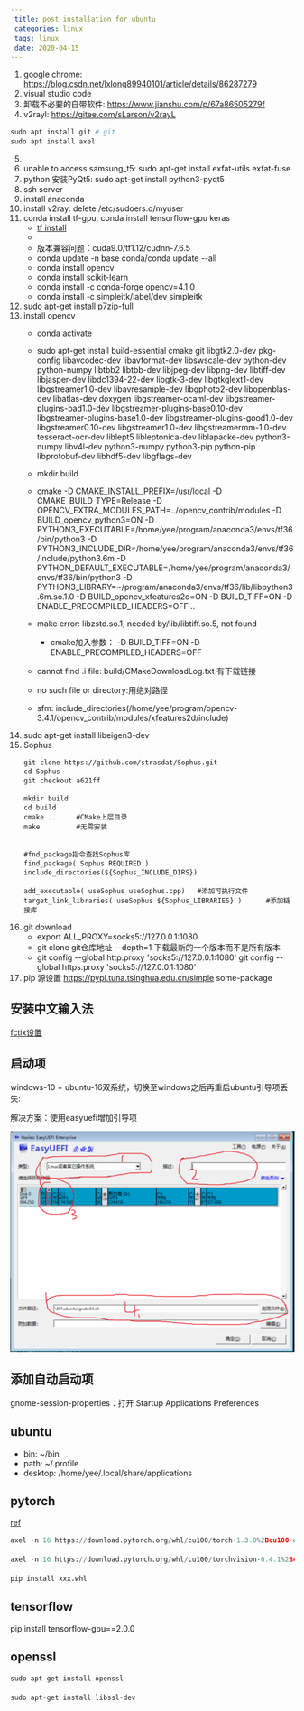 ```yaml
---
 title: post installation for ubuntu
 categories: linux
 tags: linux
 date: 2020-04-15
---
```



1. google chrome: https://blog.csdn.net/lxlong89940101/article/details/86287279
2. visual studio code
3. 卸载不必要的自带软件: https://www.jianshu.com/p/67a86505279f
4. v2rayl: https://gitee.com/sLarson/v2rayL

```python
sudo apt install git # git
sudo apt install axel
```

5. 
5. unable to access samsung_t5: sudo apt-get install exfat-utils exfat-fuse
6. python 安装PyQt5: sudo apt-get install python3-pyqt5
7. ssh server
8. install anaconda
9. install v2ray: delete /etc/sudoers.d/myuser
10. conda install tf-gpu: conda install tensorflow-gpu keras
    - [tf install](https://blog.csdn.net/weixin_39954229/article/details/79961172)
    - []()
    - 版本兼容问题：cuda9.0/tf1.12/cudnn-7.6.5
    - conda update -n base conda/conda update --all
    - conda install opencv
    - conda install scikit-learn
    - conda install -c conda-forge opencv=4.1.0
    - conda install -c simpleitk/label/dev simpleitk
11. sudo apt-get install p7zip-full
12. install opencv
    - conda activate <python-env>
    - sudo apt-get install build-essential cmake git libgtk2.0-dev pkg-config libavcodec-dev libavformat-dev libswscale-dev python-dev python-numpy libtbb2 libtbb-dev libjpeg-dev libpng-dev libtiff-dev libjasper-dev libdc1394-22-dev libgtk-3-dev libgtkglext1-dev libgstreamer1.0-dev libavresample-dev  libgphoto2-dev libopenblas-dev libatlas-dev doxygen libgstreamer-ocaml-dev libgstreamer-plugins-bad1.0-dev libgstreamer-plugins-base0.10-dev libgstreamer-plugins-base1.0-dev libgstreamer-plugins-good1.0-dev libgstreamer0.10-dev libgstreamer1.0-dev libgstreamermm-1.0-dev tesseract-ocr-dev liblept5 libleptonica-dev liblapacke-dev python3-numpy libv4l-dev python3-numpy python3-pip python-pip libprotobuf-dev libhdf5-dev libgflags-dev
    - mkdir build
    - cmake -D CMAKE_INSTALL_PREFIX=/usr/local -D CMAKE_BUILD_TYPE=Release -D OPENCV_EXTRA_MODULES_PATH=../opencv_contrib/modules -D BUILD_opencv_python3=ON -D PYTHON3_EXECUTABLE=/home/yee/program/anaconda3/envs/tf36/bin/python3 -D PYTHON3_INCLUDE_DIR=/home/yee/program/anaconda3/envs/tf36/include/python3.6m -D PYTHON_DEFAULT_EXECUTABLE=/home/yee/program/anaconda3/envs/tf36/bin/python3 -D PYTHON3_LIBRARY=~/program/anaconda3/envs/tf36/lib/libpython3.6m.so.1.0 -D BUILD_opencv_xfeatures2d=ON  -D BUILD_TIFF=ON -D ENABLE_PRECOMPILED_HEADERS=OFF ..

    - make error:  libzstd.so.1, needed by/lib/libtiff.so.5, not found
        - cmake加入参数： -D BUILD_TIFF=ON -D ENABLE_PRECOMPILED_HEADERS=OFF 
    - cannot find .i file: build/CMakeDownloadLog.txt 有下载链接
    - no such file or directory:用绝对路径
    - sfm: include_directories(/home/yee/program/opencv-3.4.1/opencv_contrib/modules/xfeatures2d/include)
13. sudo apt-get install libeigen3-dev
14. Sophus
    ```
    git clone https://github.com/strasdat/Sophus.git
    cd Sophus
    git checkout a621ff

    mkdir build
    cd build
    cmake ..     #CMake上层目录
    make         #无需安装


    #fnd_package指令查找Sophus库
    find_package( Sophus REQUIRED )
    include_directories(${Sophus_INCLUDE_DIRS})

    add_executable( useSophus useSophus.cpp)   #添加可执行文件
    target_link_libraries( useSophus ${Sophus_LIBRARIES} )      #添加链接库
    ```
15. git download
    - export ALL_PROXY=socks5://127.0.0.1:1080
    - git clone git仓库地址 --depth=1 下载最新的一个版本而不是所有版本
    - git config --global http.proxy 'socks5://127.0.0.1:1080'
        git config --global https.proxy 'socks5://127.0.0.1:1080'
16. pip 源设置
https://pypi.tuna.tsinghua.edu.cn/simple some-package

## 安装中文输入法

[fctix设置](https://www.cnblogs.com/voyagee/p/6898054.html)

## 启动项

windows-10 + ubuntu-16双系统，切换至windows之后再重启ubuntu引导项丢失:

解决方案：使用easyuefi增加引导项

![easyuefi](imgs/easyuefi.jpg)

## 添加自动启动项

gnome-session-properties：打开 Startup Applications Preferences

## ubuntu

- bin: ~/bin
- path: ~/.profile
- desktop: /home/yee/.local/share/applications

## pytorch

[ref](https://pytorch.org/get-started/previous-versions/)

```python
axel -n 16 https://download.pytorch.org/whl/cu100/torch-1.3.0%2Bcu100-cp36-cp36m-linux_x86_64.whl

axel -n 16 https://download.pytorch.org/whl/cu100/torchvision-0.4.1%2Bcu100-cp36-cp36m-linux_x86_64.whl

pip install xxx.whl
```

## tensorflow

pip install tensorflow-gpu==2.0.0

## openssl

```python
sudo apt-get install openssl

sudo apt-get install libssl-dev
```


